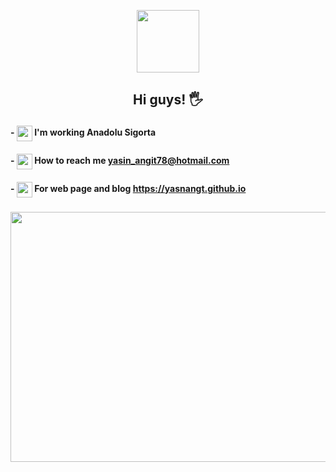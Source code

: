 <p align="center" > <img src="https://media.giphy.com/media/i4MAH84pqe2m2aVojc/giphy.gif?cid=ecf05e479fswiqbkjeg28865s67r9836c3pc93f762uyjwko&rid=giphy.gif&ct=g" width="100" height="100" > </p>

## <p align=center >Hi guys! 🖐</p>

                  
#### - <img src="https://user-images.githubusercontent.com/44297835/132100835-b8f3f959-8b23-48ae-ac97-5a36486e8979.png" width="25" height="25" align="center"> I'm working Anadolu Sigorta
#### - <img src="https://user-images.githubusercontent.com/44297835/132100779-84a02a06-0c8a-4e65-bdb4-511326b81250.png" width="25" height="25" align="center"> How to reach me yasin_angit78@hotmail.com
#### - <img src="https://user-images.githubusercontent.com/44297835/132101189-ec56ccdd-89c5-4c02-9e86-5bde55496c3d.png" width="25" height="25" align="center"> For web page and blog https://yasnangt.github.io


### <p align="center"> <img src="https://media.giphy.com/media/Lny6Rw04nsOOc/giphy.gif?cid=ecf05e47nuibudb1bzrwzil0tobsmw71870vmdpu66v5qv5q&rid=giphy.gif&ct=g" width="600" height="400" > </p>



